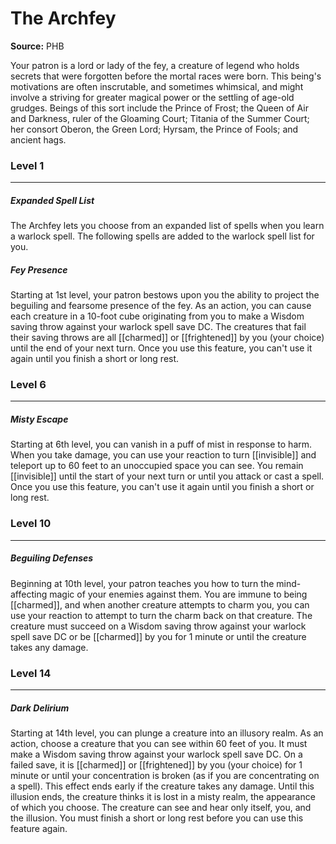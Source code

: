 # The Archfey

**Source:** PHB

Your patron is a lord or lady of the fey, a creature of legend who holds secrets that were forgotten before the mortal races were born. This being's motivations are often inscrutable, and sometimes whimsical, and might involve a striving for greater magical power or the settling of age-old grudges. Beings of this sort include the Prince of Frost; the Queen of Air and Darkness, ruler of the Gloaming Court; Titania of the Summer Court; her consort Oberon, the Green Lord; Hyrsam, the Prince of Fools; and ancient hags.

### Level 1
---
##### **Expanded Spell List**
The Archfey lets you choose from an expanded list of spells when you learn a warlock spell. The following spells are added to the warlock spell list for you.

##### **Fey Presence**
Starting at 1st level, your patron bestows upon you the ability to project the beguiling and fearsome presence of the fey. As an action, you can cause each creature in a 10-foot cube originating from you to make a Wisdom saving throw against your warlock spell save DC. The creatures that fail their saving throws are all [[charmed]] or [[frightened]] by you (your choice) until the end of your next turn.
Once you use this feature, you can't use it again until you finish a short or long rest.

### Level 6
---
##### **Misty Escape**
Starting at 6th level, you can vanish in a puff of mist in response to harm. When you take damage, you can use your reaction to turn [[invisible]] and teleport up to 60 feet to an unoccupied space you can see. You remain [[invisible]] until the start of your next turn or until you attack or cast a spell.
Once you use this feature, you can't use it again until you finish a short or long rest.

### Level 10
---
##### **Beguiling Defenses**
Beginning at 10th level, your patron teaches you how to turn the mind-affecting magic of your enemies against them. You are immune to being [[charmed]], and when another creature attempts to charm you, you can use your reaction to attempt to turn the charm back on that creature. The creature must succeed on a Wisdom saving throw against your warlock spell save DC or be [[charmed]] by you for 1 minute or until the creature takes any damage.

### Level 14
---
##### **Dark Delirium**
Starting at 14th level, you can plunge a creature into an illusory realm. As an action, choose a creature that you can see within 60 feet of you. It must make a Wisdom saving throw against your warlock spell save DC. On a failed save, it is [[charmed]] or [[frightened]] by you (your choice) for 1 minute or until your concentration is broken (as if you are concentrating on a spell). This effect ends early if the creature takes any damage.
Until this illusion ends, the creature thinks it is lost in a misty realm, the appearance of which you choose. The creature can see and hear only itself, you, and the illusion.
You must finish a short or long rest before you can use this feature again.